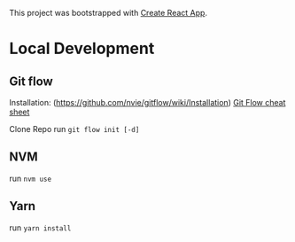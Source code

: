 This project was bootstrapped with [Create React App](https://github.com/facebookincubator/create-react-app).

# Local Development

## Git flow
Installation: (https://github.com/nvie/gitflow/wiki/Installation)
[Git Flow cheat sheet](http://danielkummer.github.io/git-flow-cheatsheet/)

Clone Repo
run `git flow init [-d]`

## NVM
run `nvm use`

## Yarn
run `yarn install`